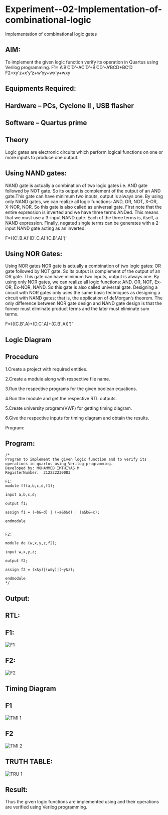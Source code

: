 # Experiment--02-Implementation-of-combinational-logic
Implementation of combinational logic gates
 
## AIM:
To implement the given logic function verify its operation in Quartus using Verilog programming.
 F1= A’B’C’D’+AC’D’+B’CD’+A’BCD+BC’D
F2=xy’z+x’y’z+w’xy+wx’y+wxy
 
 
 
## Equipments Required:
## Hardware – PCs, Cyclone II , USB flasher
## Software – Quartus prime


## Theory
Logic gates are electronic circuits which perform logical functions on one or more inputs to produce one output.

## Using NAND gates:
NAND gate is actually a combination of two logic gates i.e. AND gate followed by NOT gate. So its output is complement of the output of an AND gate.This gate can have minimum two inputs, output is always one. By using only NAND gates, we can realize all logic functions: AND, OR, NOT, X-OR, X-NOR, NOR. So this gate is also called as universal gate. First note that the entire expression is inverted and we have three terms ANDed. This means that we must use a 3-input NAND gate. Each of the three terms is, itself, a NAND expression. Finally, negated single terms can be generates with a 2-input NAND gate acting as an inverted.

F=((C'.B.A)'(D'.C.A)'(C.B'.A)')'

## Using NOR Gates:
Using NOR gates NOR gate is actually a combination of two logic gates: OR gate followed by NOT gate. So its output is complement of the output of an OR gate. This gate can have minimum two inputs, output is always one. By using only NOR gates, we can realize all logic functions: AND, OR, NOT, Ex-OR, Ex-NOR, NAND. So this gate is also called universal gate. Designing a circuit with NOR gates only uses the same basic techniques as designing a circuit with NAND gates; that is, the application of deMorgan’s theorem. The only difference between NOR gate design and NAND gate design is that the former must eliminate product terms and the later must eliminate sum terms.

F=(((C.B'.A)+(D.C'.A)+(C.B'.A))')'

## Logic Diagram
## Procedure
1.Create a project with required entities.

2.Create a module along with respective file name.

3.Run the respective programs for the given boolean equations.

4.Run the module and get the respective RTL outputs.

5.Create university program(VWF) for getting timing diagram.

6.Give the respective inputs for timing diagram and obtain the results.

Program:

## Program:
```
/*
Program to implement the given logic function and to verify its operations in quartus using Verilog programming.
Developed by: MOHAMMED IMTHIYAS.M
RegisterNumber:  212222230083

F1:
module ff(a,b,c,d,f1);

input a,b,c,d;

output f1;

assign f1 = (~b&~d) | (~a&b&d) | (a&b&~c);

endmodule


F2:

module de (w,x,y,z,f2);

input w,x,y,z;

output f2;

assign f2 = (x&y)|(w&y)|(~y&z);

endmodule 
*/
```
## Output:
## RTL:
## F1:


![F1](https://github.com/imthiyas19/Experiment--02-Implementation-of-combinational-logic-/assets/120353416/abb37a58-8da7-4bf5-9262-20de33f598f1)

## F2:

![F2](https://github.com/imthiyas19/Experiment--02-Implementation-of-combinational-logic-/assets/120353416/77644f20-5463-4b05-a557-876d84373dda)




## Timing Diagram
## F1 


![TMI 1](https://github.com/imthiyas19/Experiment--02-Implementation-of-combinational-logic-/assets/120353416/d2d4b639-895c-4057-bd41-561e758e1648)

## F2



![TMI 2](https://github.com/imthiyas19/Experiment--02-Implementation-of-combinational-logic-/assets/120353416/e0819a2f-aa6b-4427-8a0d-35d5ff22cdb4)


## TRUTH TABLE:

![TRU 1](https://github.com/imthiyas19/Experiment--02-Implementation-of-combinational-logic-/assets/120353416/a49b8a62-6a18-4eec-b3b2-eef2d2ca254f)

## Result:
Thus the given logic functions are implemented using  and their operations are verified using Verilog programming.
